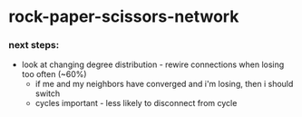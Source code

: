 # rock-paper-scissors-network

### next steps:
- look at changing degree distribution - rewire 
  connections when losing too often (~60%)
    - if me and my neighbors have converged and i'm 
      losing, then i should switch
  - cycles important - less likely to disconnect from cycle
